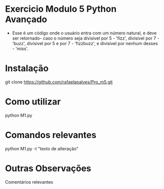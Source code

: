 # Exercicio Modulo 5 Python Avançado
 - Esse é um código onde o usuário entra com um número natural, e deve ser retornado- caso o número seja divisivel por 5 - 'fizz', divisivel por 7 - 'buzz', divisivel por 5 e por 7 - 'fizzbuzz', e divisivel por nenhum desses - 'miss'.
# Instalação
git clone https://github.com/rafaelapalves/Pro_m5.git
# Como utilizar
python M1.py
# Comandos relevantes
python M1.py -t "texto de alteração"
# Outras Observações
Comentários relevantes